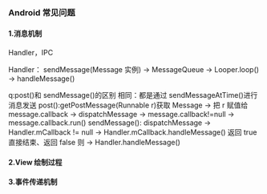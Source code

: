 ### Android 常见问题

#### 1.消息机制

Handler，IPC

Handler： sendMessage(Message 实例) -> MessageQueue -> Looper.loop() -> handleMessage()

q:post()和 sendMessage()的区别
相同：都是通过 sendMessageAtTime()进行消息发送
post():getPostMessage(Runnable r)获取 Message -> 把 r 赋值给 message.callback -> dispatchMessage -> message.callback!=null -> message.callback.run()
sendMessage(): dispatchMessage -> Handler.mCallback != null -> Handler.mCallback.handleMessage() 返回 true 直接结束、返回 false 则 -> Handler.handleMessage()

#### 2.View 绘制过程

#### 3.事件传递机制
